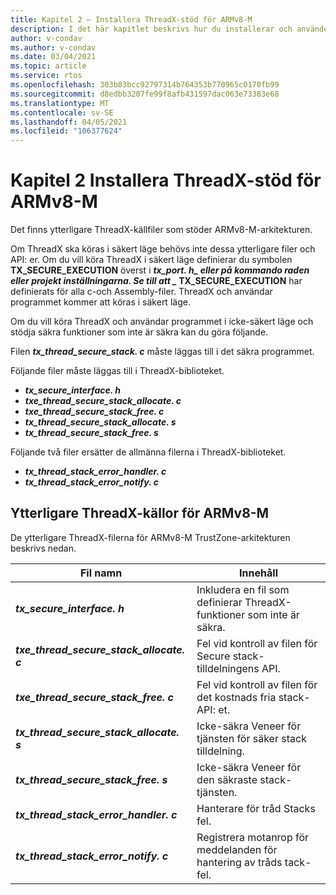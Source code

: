 ```yaml
---
title: Kapitel 2 – Installera ThreadX-stöd för ARMv8-M
description: I det här kapitlet beskrivs hur du installerar och använder ThreadX-källkod för ARMv8-M-arkitekturen.
author: v-condav
ms.author: v-condav
ms.date: 03/04/2021
ms.topic: article
ms.service: rtos
ms.openlocfilehash: 303b83bcc92797314b764353b770965c0170fb99
ms.sourcegitcommit: d8edbb3207fe99f8afb431597dac063e73383e68
ms.translationtype: MT
ms.contentlocale: sv-SE
ms.lasthandoff: 04/05/2021
ms.locfileid: "106377624"
---
```

#  <a name="chapter-2--installing-threadx-support-for-armv8-m"></a>Kapitel 2 Installera ThreadX-stöd för ARMv8-M

Det finns ytterligare ThreadX-källfiler som stöder ARMv8-M-arkitekturen.

Om ThreadX ska köras i säkert läge behövs inte dessa ytterligare filer och API: er. Om du vill köra ThreadX i säkert läge definierar du symbolen **TX_SECURE_EXECUTION** överst i **_tx_port. h_*_ eller på kommando raden eller projekt inställningarna. Se till att _* TX_SECURE_EXECUTION** har definierats för alla c-och Assembly-filer. ThreadX och användar programmet kommer att köras i säkert läge.

Om du vill köra ThreadX och användar programmet i icke-säkert läge och stödja säkra funktioner som inte är säkra kan du göra följande.

Filen ***tx_thread_secure_stack. c*** måste läggas till i det säkra programmet.

Följande filer måste läggas till i ThreadX-biblioteket.

- ***tx_secure_interface. h***
- ***txe_thread_secure_stack_allocate. c***
- ***txe_thread_secure_stack_free. c***
- ***tx_thread_secure_stack_allocate. s***
- ***tx_thread_secure_stack_free. s***

Följande två filer ersätter de allmänna filerna i ThreadX-biblioteket.

- ***tx_thread_stack_error_handler. c***
- ***tx_thread_stack_error_notify. c***

## <a name="additional-threadx-sources-for-armv8-m"></a>Ytterligare ThreadX-källor för ARMv8-M

De ytterligare ThreadX-filerna för ARMv8-M TrustZone-arkitekturen beskrivs nedan.

  | **Fil namn**                            | **Innehåll**                                                        |
  |------------------------------------------|---------------------------------------------------------------------|
  | ***tx_secure_interface. h***              | Inkludera en fil som definierar ThreadX-funktioner som inte är säkra. |
  | ***txe_thread_secure_stack_allocate. c*** |  Fel vid kontroll av filen för Secure stack-tilldelningens API. |
  | ***txe_thread_secure_stack_free. c***     |  Fel vid kontroll av filen för det kostnads fria stack-API: et. |
  | ***tx_thread_secure_stack_allocate. s***  |  Icke-säkra Veneer för tjänsten för säker stack tilldelning. |
  | ***tx_thread_secure_stack_free. s***      |  Icke-säkra Veneer för den säkraste stack-tjänsten. |
  | ***tx_thread_stack_error_handler. c***    |  Hanterare för tråd Stacks fel. |
  | ***tx_thread_stack_error_notify. c***     |  Registrera motanrop för meddelanden för hantering av tråds tack-fel. |
